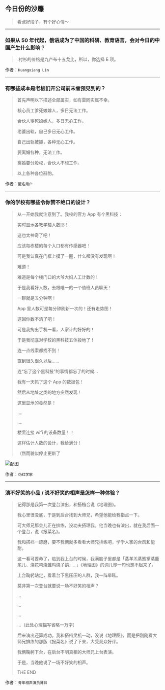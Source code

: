 ## 今日份的沙雕

> 看点好段子，有个好心情～


 
---

### 如果从 50 年代起，俄语成为了中国的科研、教育语言，会对今日的中国产生什么影响？

> .衬衫的价格是九卢布十五戈比，所以，你选择 Б 项。


作者：`Huangxiang Lin`

---

### 有哪些成本是老板们开公司前未曾预见到的？

> 首先声明以下描述全部属实，如有雷同实属不幸。
> 
> 核心员工爹死娘嫁人，多日无法工作。
> 
> 合伙人爹死娘嫁人，多日无心工作。
> 
> 老婆出轨，自己多日无心工作。
> 
> 自己出轨被抓，各种无心工作。
> 
> 要离婚各种，无法工作。
> 
> 离婚要分股权，合伙人不想工作。
> 
> 以上各种各位斟酌。


作者：`匿名用户`

---

### 你的学校有哪些令你赞不绝口的设计？

> 从一开始我就注意到了。我校的官方 App 有个黑科技：
> 
> 实时显示各教学楼人数耶！
> 
> 这也太神奇了吧！
> 
> 应该每栋楼的每个入口都有传感器吧！
> 
> 可是我认真在门框上摸了一圈，什么都没有发现啊！
> 
> 难道！
> 
> 难道是每个楼门口的大爷大妈人工计数的！
> 
> 于是我看好人数，去跟唯一的一个值班人员聊天！
> 
> 一聊就是五分钟啊！
> 
> App 里人数可是每分钟刷新一次的！还有走势图！
> 
> 这回你数不清了吧！
> 
> 可是我掏出手机一看，人家计的好好的！
> 
> 于是我彻底对学校的黑科技五体投地了！
> 
> 连一点线索都找不到！
> 
> 直到很久很久以后……
> 
> 连“忘了这个黑科技”的事情都忘了的时候...
> 
> 我有一天抓了这个 App 的数据包！
> 
> 然后从地址之类的地方突然发现！
> 
> 这里显示的竟然是！
> 
> ....
> 
> ....
> 
> 楼里连接 wifi 的设备数量！！
> 
> 这样估计人数的设计，我给满分！
> 
> （然而貌似停止更新了



![配图](http://pic1.zhimg.com/70/4c91a0d31b24b166ff347fd00f35c904_b.jpg)


作者：`伪红学家`

---

### 演不好笑的小品 / 说不好笑的相声是怎样一种体验？

> 记得那是我第一次登台演出，和搭档合说《地理图》。
> 
> 我心里很没底，于是到后台找到大师兄，希望他能给我指点一下。
> 
> 可大师兄那会儿正在排练，没功夫搭理我。他当晚也有演出，就在我后面一个登台，说《报菜名》。
> 
> 我和搭档一琢磨，要不我俩就多看看大师兄排练吧，学学人家的台风和能耐。
> 
> 这一看可要命了，临到我上台的时候，我满脑子里都是「蒸羊羔蒸熊掌蒸鹿尾儿、烧花鸭烧雏鸡烧子鹅……」《地理图》的词儿却一句也想不起来了。
> 
> 上台鞠躬站定，看着台下黑压压的人群，我一阵晕眩。
> 
> 莫非第一次登台就要说一场不好笑的相声？
> 
> ...
> 
> ...
> 
> ...
> 
> ...（此处心理描写省略一万字）
> 
> 后来演出还算成功。我和搭档灵机一动，没说《地理图》，而是把刚刚看大师兄排练的那版《报菜名》说了下来，大受观众好评。
> 
> 我俩鞠躬下台，在后台不明真相的大师兄上台表演。
> 
> 于是，当晚他说了一场不好笑的相声。
> 
> THE END


作者：`青年相声演员薄帅`